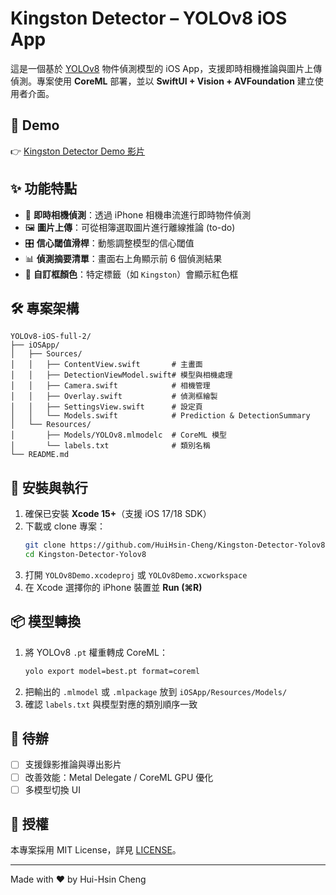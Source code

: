 # Kingston Detector – YOLOv8 iOS App

這是一個基於 [YOLOv8](https://github.com/ultralytics/ultralytics) 物件偵測模型的 iOS App，支援即時相機推論與圖片上傳偵測。專案使用 **CoreML** 部署，並以 **SwiftUI + Vision + AVFoundation** 建立使用者介面。

## 📱 Demo
👉 [Kingston Detector Demo 影片](https://youtube.com/shorts/ICmD30B0Lec?feature=share)



## ✨ 功能特點
- 📸 **即時相機偵測**：透過 iPhone 相機串流進行即時物件偵測  
- 🖼️ **圖片上傳**：可從相簿選取圖片進行離線推論 (to-do)
- 🎛️ **信心閾值滑桿**：動態調整模型的信心閾值  
- 📊 **偵測摘要清單**：畫面右上角顯示前 6 個偵測結果  
- 🎨 **自訂框顏色**：特定標籤（如 `Kingston`）會顯示紅色框  

## 🛠️ 專案架構
```
YOLOv8-iOS-full-2/
├── iOSApp/
│   ├── Sources/
│   │   ├── ContentView.swift       # 主畫面
│   │   ├── DetectionViewModel.swift# 模型與相機處理
│   │   ├── Camera.swift            # 相機管理
│   │   ├── Overlay.swift           # 偵測框繪製
│   │   ├── SettingsView.swift      # 設定頁
│   │   └── Models.swift            # Prediction & DetectionSummary
│   └── Resources/
│       ├── Models/YOLOv8.mlmodelc  # CoreML 模型
│       └── labels.txt              # 類別名稱
└── README.md
```

## 🚀 安裝與執行
1. 確保已安裝 **Xcode 15+**（支援 iOS 17/18 SDK）  
2. 下載或 clone 專案：
   ```bash
   git clone https://github.com/HuiHsin-Cheng/Kingston-Detector-Yolov8.git
   cd Kingston-Detector-Yolov8
   ```
3. 打開 `YOLOv8Demo.xcodeproj` 或 `YOLOv8Demo.xcworkspace`  
4. 在 Xcode 選擇你的 iPhone 裝置並 **Run (⌘R)**  

## 📦 模型轉換
1. 將 YOLOv8 `.pt` 權重轉成 CoreML：
   ```bash
   yolo export model=best.pt format=coreml
   ```
2. 把輸出的 `.mlmodel` 或 `.mlpackage` 放到 `iOSApp/Resources/Models/`  
3. 確認 `labels.txt` 與模型對應的類別順序一致  

## 📝 待辦
- [ ] 支援錄影推論與導出影片  
- [ ] 改善效能：Metal Delegate / CoreML GPU 優化  
- [ ] 多模型切換 UI  

## 📄 授權
本專案採用 MIT License，詳見 [LICENSE](LICENSE)。

---
Made with ❤️ by Hui-Hsin Cheng
